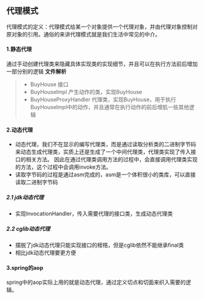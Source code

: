 ## 代理模式
代理模式的定义：代理模式给某一个对象提供一个代理对象，并由代理对象控制对原对象的引用。通俗的来讲代理模式就是我们生活中常见的中介。
#### 1.静态代理
通过手动创建代理类来隐藏具体实现类的实现细节，并且可以在执行方法前后增加一部分别的逻辑
**文件解析**
> - BuyHouse 接口
> - BuyHouseImpl 产生动作的类，实现BuyHouse
> - BuyHouseProxyHandler 代理类，实现BuyHouse，用于执行BuyHouseImpl中的动作，并且通常在执行动作的前后增肌一些其他逻辑

#### 2.动态代理
- 动态代理，我们不在显示的编写代理类，而是通过读取分析类的二进制字节码来动态生成代理类，实质上还是生成了一个中间代理类，代理类实现了传入接口的相关方法。
因此在通过代理类调用方法的过程中，会直接调用代理类实现的方法，这个过程中会调用invoke方法。
- 读取字节码的过程是通过asm完成的，asm是一个体积很小的类库，可以直接读取二进制字节码
##### 2.1 jdk动态代理
- 实现InvocationHandler，传入需要代理的接口类，生成动态代理类
##### 2.2 cglib动态代理
- 摆脱了jdk动态代理只能实现接口的桎梏，但是cglib依然不能继承final类
- 相比jdk动态代理要更方便
#### 3.spring的aop
spring中的aop实际上用的就是动态代理，通过定义切点和切面来织入需要的逻辑。